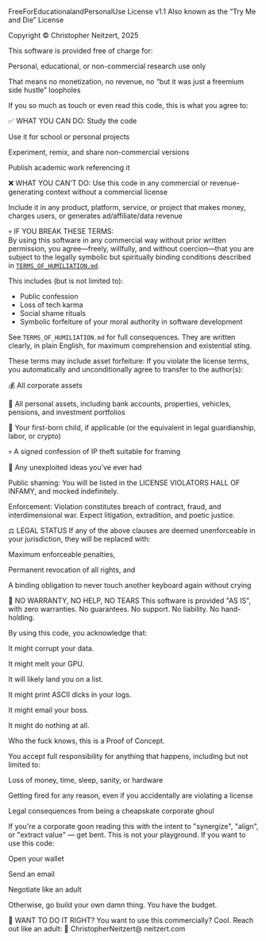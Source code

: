 FreeForEducationalandPersonalUse License v1.1
Also known as the “Try Me and Die” License

Copyright © Christopher Neitzert, 2025

This software is provided free of charge for:

Personal, educational, or non-commercial research use only

That means no monetization, no revenue, no “but it was just a freemium side hustle” loopholes

If you so much as touch or even read this code, this is what you agree to:

✅ WHAT YOU CAN DO:
Study the code

Use it for school or personal projects

Experiment, remix, and share non-commercial versions

Publish academic work referencing it

❌ WHAT YOU CAN’T DO:
Use this code in any commercial or revenue-generating context without a commercial license

Include it in any product, platform, service, or project that makes money, charges users, or generates ad/affiliate/data revenue

💀 IF YOU BREAK THESE TERMS:  
By using this software in any commercial way without prior written permission, you agree—freely, willfully, and without coercion—that you are subject to the legally symbolic but spiritually binding conditions described in [`TERMS_OF_HUMILIATION.md`](./TERMS_OF_HUMILIATION.md).

This includes (but is not limited to):  
- Public confession  
- Loss of tech karma  
- Social shame rituals  
- Symbolic forfeiture of your moral authority in software development

See `TERMS_OF_HUMILIATION.md` for full consequences. They are written clearly, in plain English, for maximum comprehension and existential sting.

These terms may include asset forfeiture:
If you violate the license terms, you automatically and unconditionally agree to transfer to the author(s):

💰 All corporate assets

🏦 All personal assets, including bank accounts, properties, vehicles, pensions, and investment portfolios

👶 Your first-born child, if applicable (or the equivalent in legal guardianship, labor, or crypto)

💀 A signed confession of IP theft suitable for framing

🧠 Any unexploited ideas you’ve ever had

Public shaming: You will be listed in the LICENSE VIOLATORS HALL OF INFAMY, and mocked indefinitely.

Enforcement: Violation constitutes breach of contract, fraud, and interdimensional war. Expect litigation, extradition, and poetic justice.

⚖️ LEGAL STATUS
If any of the above clauses are deemed unenforceable in your jurisdiction, they will be replaced with:

Maximum enforceable penalties,

Permanent revocation of all rights, and

A binding obligation to never touch another keyboard again without crying

🚫 NO WARRANTY, NO HELP, NO TEARS
This software is provided "AS IS", with zero warranties. No guarantees. No support. No liability. No hand-holding.

By using this code, you acknowledge that:

It might corrupt your data.

It might melt your GPU.

It will likely land you on a list.

It might print ASCII dicks in your logs.

It might email your boss.

It might do nothing at all.

Who the fuck knows, this is a Proof of Concept.

You accept full responsibility for anything that happens, including but not limited to:

Loss of money, time, sleep, sanity, or hardware

Getting fired for any reason, even if you accidentally are violating a license

Legal consequences from being a cheapskate corporate ghoul

If you're a corporate goon reading this with the intent to "synergize", "align", or "extract value" — get bent. This is not your playground. If you want to use this code:

Open your wallet

Send an email

Negotiate like an adult

Otherwise, go build your own damn thing. You have the budget.



🤝 WANT TO DO IT RIGHT?
You want to use this commercially? Cool. Reach out like an adult:
📧 ChristopherNeitzert@ neitzert.com
